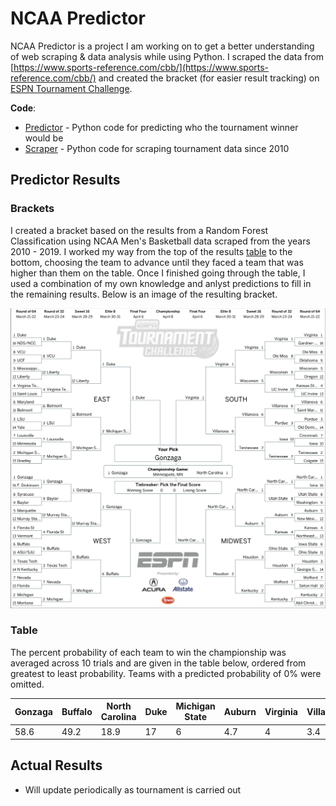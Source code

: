 # NCAA Predictor
NCAA Predictor is a project I am working on to get a better understanding of web scraping & data analysis while using Python.  I scraped the data from [https://www.sports-reference.com/cbb/](https://www.sports-reference.com/cbb/) and created the bracket (for easier result tracking) on [ESPN Tournament Challenge](http://fantasy.espn.com/tournament-challenge-bracket/2019/en/).  

**Code**:
- [Predictor](https://github.com/dwright20/ncaa-predictor/blob/master/PythonFiles/ncaa_predictor.py) - Python code for predicting who the tournament winner would be
- [Scraper](https://github.com/dwright20/ncaa-predictor/blob/master/PythonFiles/ncaa_scraper.py) - Python code for scraping tournament data since 2010
## Predictor Results
### Brackets
I created a bracket based on the results from a Random Forest Classification using NCAA Men's Basketball data scraped from the years 2010 - 2019.  I worked my way from the top of the results [table](https://github.com/dwright20/ncaa-predictor#table) to the bottom, choosing the team to advance until they faced a team that was higher than them on the table.  Once I finished going through the table, I used a combination of my own knowledge and anlyst predictions to fill in the remaining results.  Below is an image of the resulting bracket. 

![Completed Bracket]( https://github.com/dwright20/ncaa-predictor/blob/master/Brackets/generated-and-self-picks.png )
### Table
The percent probability of each team to win the championship was averaged across 10 trials and are given in the table below, ordered from greatest to least probability.  Teams with a predicted probability of 0% were omitted. 

| Gonzaga | Buffalo | North Carolina | Duke | Michigan State | Auburn | Virginia | Villanova | Prairie View | Murray State | Belmont | Liberty | Houston | VCU | Georgia State | Kansas | Tennesssee | Mississippi |
|  ----- |   ----- |  ----- |  ----- |  ----- |  ----- |  ----- |  ----- |  ----- |  ----- |  ----- |  ----- |  ----- |  ----- |  ----- |  ----- |  ----- |  ----- |
| 58.6 | 49.2 | 18.9 | 17 | 6 | 4.7 | 4 | 3.4 | < 1 | < 1 | < 1 | < 1 | < 1 | < 1 | < 1 | < 1 | < 1 | < 1 |

## Actual Results
- Will update periodically as tournament is carried out
